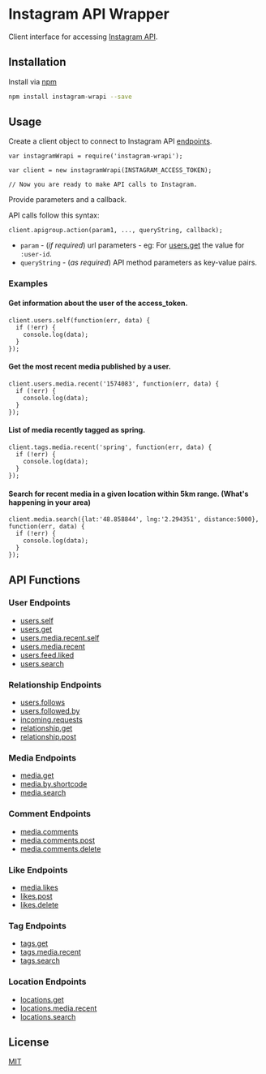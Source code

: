 # Instagram API Wrapper

Client interface for accessing [Instagram API](https://www.instagram.com/developer/).


## Installation

Install via [npm](https://www.npmjs.org/package/instagram-wrapi)

```bash
npm install instagram-wrapi --save
```

## Usage

Create a client object to connect to Instagram API [endpoints](https://www.instagram.com/developer/endpoints/).

```JS
var instagramWrapi = require('instagram-wrapi');

var client = new instagramWrapi(INSTAGRAM_ACCESS_TOKEN);

// Now you are ready to make API calls to Instagram.
```

Provide parameters and a callback. 

API calls follow this syntax:

`client.apigroup.action(param1, ..., queryString, callback);`

* `param` - (*if required*) url parameters - eg: For [users.get](#users.get) the value for `:user-id`.
* `queryString` - (*as required*) API method parameters as key-value pairs.

### Examples

#### Get information about the user of the access_token.
```JS
client.users.self(function(err, data) {
  if (!err) {
    console.log(data);
  } 
});
```

#### Get the most recent media published by a user.
```JS
client.users.media.recent('1574083', function(err, data) {
  if (!err) {
    console.log(data);
  }	
});
```

#### List of media recently tagged as **spring**.
```JS
client.tags.media.recent('spring', function(err, data) {
  if (!err) {
    console.log(data);
  } 
});
```

#### Search for recent media in a given location within 5km range. (What's happening in your area)
```JS
client.media.search({lat:'48.858844', lng:'2.294351', distance:5000}, function(err, data) {
  if (!err) {
    console.log(data);
  } 
});
```


## API Functions

### User Endpoints
* [users.self](https://www.instagram.com/developer/endpoints/users/#get_users_self)
* [users.get](https://www.instagram.com/developer/endpoints/users/#get_users)
* [users.media.recent.self](https://www.instagram.com/developer/endpoints/users/#get_users_media_recent_self)
* [users.media.recent](https://www.instagram.com/developer/endpoints/users/#get_users_media_recent)
* [users.feed.liked](https://www.instagram.com/developer/endpoints/users/#get_users_feed_liked)
* [users.search](https://www.instagram.com/developer/endpoints/users/#get_users_search)

### Relationship Endpoints
* [users.follows](https://www.instagram.com/developer/endpoints/relationships/#get_users_follows)
* [users.followed.by](https://www.instagram.com/developer/endpoints/relationships/#get_users_followed_by)
* [incoming.requests](https://www.instagram.com/developer/endpoints/relationships/#get_incoming_requests)
* [relationship.get](https://www.instagram.com/developer/endpoints/relationships/#get_relationship)
* [relationship.post](https://www.instagram.com/developer/endpoints/relationships/#post_relationship)

### Media Endpoints
* [media.get](https://www.instagram.com/developer/endpoints/media/#get_media)
* [media.by.shortcode](https://www.instagram.com/developer/endpoints/media/#get_media_by_shortcode)
* [media.search](https://www.instagram.com/developer/endpoints/media/#get_media_search)

### Comment Endpoints
* [media.comments](https://www.instagram.com/developer/endpoints/comments/#get_media_comments)
* [media.comments.post](https://www.instagram.com/developer/endpoints/comments/#post_media_comments)
* [media.comments.delete](https://www.instagram.com/developer/endpoints/comments/#delete_media_comments)

### Like Endpoints
* [media.likes](https://www.instagram.com/developer/endpoints/likes/#get_media_likes)
* [likes.post](https://www.instagram.com/developer/endpoints/likes/#post_likes)
* [likes.delete](https://www.instagram.com/developer/endpoints/likes/#delete_likes)

### Tag Endpoints
* [tags.get](https://www.instagram.com/developer/endpoints/tags/#get_tags)
* [tags.media.recent](https://www.instagram.com/developer/endpoints/tags/#get_tags_media_recent)
* [tags.search](https://www.instagram.com/developer/endpoints/tags/#get_tags_search)

### Location Endpoints
* [locations.get](https://www.instagram.com/developer/endpoints/locations/#get_locations)
* [locations.media.recent](https://www.instagram.com/developer/endpoints/locations/#get_locations_media_recent)
* [locations.search](https://www.instagram.com/developer/endpoints/locations/#get_locations_search)

## License

  [MIT](LICENSE)
